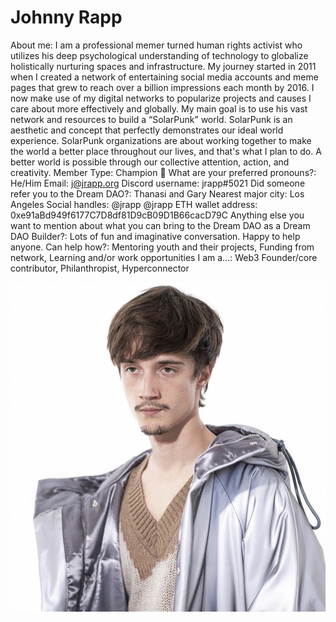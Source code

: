 # Johnny Rapp

About me: I am a professional memer turned human rights activist who utilizes his deep psychological understanding of technology to globalize holistically nurturing spaces and infrastructure. My journey started in 2011 when I created a network of entertaining social media accounts and meme pages that grew to reach over a billion impressions each month by 2016. I now make use of my digital networks to popularize projects and causes I care about more effectively and globally. My main goal is to use his vast network and resources to build a “SolarPunk” world. SolarPunk is an aesthetic and concept that perfectly demonstrates our ideal world experience. SolarPunk organizations are about working together to make the world a better place throughout our lives, and that's what I plan to do. A better world is possible through our collective attention, action, and creativity.
Member Type: Champion 🙌
What are your preferred pronouns?: He/Him
Email: j@jrapp.org
Discord username: jrapp#5021
Did someone refer you to the Dream DAO?: Thanasi and Gary
Nearest major city: Los Angeles
Social handles: @jrapp
@jrapp
ETH wallet address: 0xe91aBd949f6177C7D8df81D9cB09D1B66cacD79C
Anything else you want to mention about what you can bring to the Dream DAO as a Dream DAO Builder?: Lots of fun and imaginative conversation. Happy to help anyone.
Can help how?: Mentoring youth and their projects, Funding from network, Learning and/or work opportunities
I am a...: Web3 Founder/core contributor, Philanthropist, Hyperconnector

![johnny.jpeg](Johnny%20Rapp%20932814cd51f2485594557da54e911b77/johnny.jpeg)